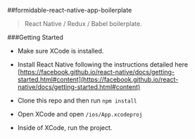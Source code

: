 ##formidable-react-native-app-boilerplate
> React Native / Redux / Babel boilerplate.

###Getting Started

- Make sure XCode is installed.

- Install React Native following the instructions detailed here [https://facebook.github.io/react-native/docs/getting-started.html#content](https://facebook.github.io/react-native/docs/getting-started.html#content)

- Clone this repo and then run `npm install`

- Open XCode and open `/ios/App.xcodeproj`

- Inside of XCode, run the project.